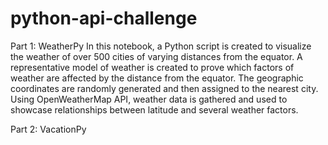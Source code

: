 # python-api-challenge

Part 1: WeatherPy
In this notebook, a Python script is created to visualize the weather of over 500 cities of varying distances from the equator. A representative model of weather is created to prove which factors of weather are affected by the distance from the equator. The geographic coordinates are randomly generated and then assigned to the nearest city. Using OpenWeatherMap API, weather data is gathered and used to showcase relationships between latitude and several weather factors. 

Part 2: VacationPy
